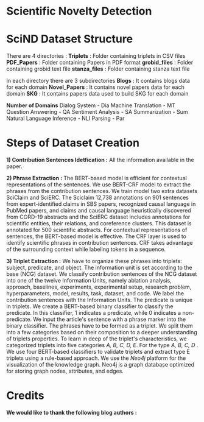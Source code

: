 # Scientific Novelty Detection
# SciND Dataset Structure
There are 4 directories : 
**Triplets** : Folder containing triplets in CSV files
**PDF_Papers** : Folder containing Papers in PDF format
**grobid_files** : Folder containing grobid text file
**stanza_files** : Folder containing stanza text file

In each directory there are 3 subdirectories
**Blogs** : It contains blogs data for each domain
**Novel_Papers** : It contains novel papers data for each domain
**SKG** : It contains papers data used to build SKG for each domain

**Number of Domains** 
Dialog System - Dia
Machine Translation - MT
Question Answering - QA
Sentiment Analysis - SA
Summarization - Sum
Natural Language Inference - NLI
Parsing - Par

# Steps of Dataset Creation
**1) Contribution Sentences Idetfication :** All the information available in the paper.

**2) Phrase Extraction :** 
The BERT-based model is efficient for contextual representations of the sentences. 
We use BERT-CRF model to extract the phrases from the contribution sentences. 
We train model two extra datasets SciClaim and SciERC. The Sciclaim 12,738 annotations on 901 sentences from expert-identified claims in SBS
papers, recognized causal language in PubMed papers, and claims and causal language heuristically discovered from CORD-19 abstracts and 
the SciERC dataset includes annotations for scientific entities, their relations, and coreference clusters. This dataset is annotated for 500 scientific abstracts. For contextual representations of sentences, the BERT-based model is effective. The CRF layer is used to identify scientific phrases in contribution sentences. CRF takes advantage of the surrounding context while labeling tokens in a sequence.


**3) Triplet Extraction :** 
We have to organize these phrases into triplets: subject, predicate, and object. The information unit is set according to the base (NCG) dataset. We classify contribution sentences of the NCG dataset into one of the twelve Information Units, namely ablation analysis, approach, baselines, experiments, experimental setup, research problem, hyperparameters, model, results, task, dataset, and code. We label the contribution sentences with the Information Units. The predicate is unique in triplets. We create a BERT-based binary classifier to classify the predicate. In this  classifier, 1 indicates a predicate, while 0 indicates a non-predicate. We input the article's sentence with a phrase marker into the binary classifier. The phrases have to be formed as a triplet. We split them into a few categories based on their composition to a deeper understanding of triplets properties. To learn in deep of the triplet's characteristics, we categorized triplets into five categories _A, B, C, D, E_. For the type  _A, B, C, D_ . We use four BERT-based classifiers to validate triplets and extract type E triplets using a rule-based approach. We use the _Neo4j_ platform for the visualization of the knowledge graph. Neo4j is a graph database optimized for storing graph nodes, attributes, and edges. 



# Credits
**We would like to thank the following blog authors :**
